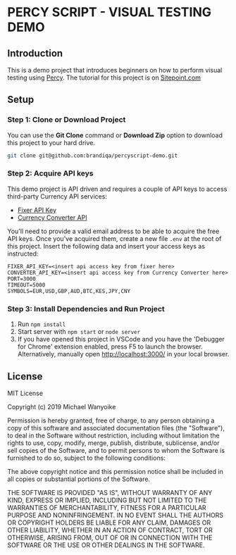 # PERCY SCRIPT - VISUAL TESTING DEMO

## Introduction

This is a demo project that introduces beginners on how to perform visual testing using [Percy](https://percy.io). The tutorial for this project is on [Sitepoint.com](https://www.sitepoint.com/blog/)

## Setup

### Step 1: Clone or Download Project

You can use the **Git Clone** command or **Download Zip** option to download this project to your hard drive.

```bash
git clone git@github.com:brandiqa/percyscript-demo.git
```

### Step 2: Acquire API keys

This demo project is API driven and requires a couple of API keys to access third-party Currency API services:

- [Fixer API Key]([account](https://fixer.io/signup/free))
- [Currency Converter API](https://free.currencyconverterapi.com/free-api-key)

You'll need to provide a valid email address to be able to acquire the free API keys. Once you've acquired them, create a new file `.env` at the root of this project. Insert the following data and insert your access keys as instructed:

```env
FIXER_API_KEY=<insert api access key from fixer here>
CONVERTER_API_KEY=<insert api access key from Currency Converter here>
PORT=3000
TIMEOUT=5000
SYMBOLS=EUR,USD,GBP,AUD,BTC,KES,JPY,CNY
```

### Step 3: Install Dependencies and Run Project

1. Run `npm install`
2. Start server with `npm start` or `node server`
3. If you have opened this project in VSCode and you have the 'Debugger for Chrome' extension enabled, press F5 to launch the browser. Alternatively, manually open [http://localhost:3000/](http://localhost:3000/) in your local browser.

## License

MIT License

Copyright (c) 2019 Michael Wanyoike

Permission is hereby granted, free of charge, to any person obtaining a copy
of this software and associated documentation files (the "Software"), to deal
in the Software without restriction, including without limitation the rights
to use, copy, modify, merge, publish, distribute, sublicense, and/or sell
copies of the Software, and to permit persons to whom the Software is
furnished to do so, subject to the following conditions:

The above copyright notice and this permission notice shall be included in all
copies or substantial portions of the Software.

THE SOFTWARE IS PROVIDED "AS IS", WITHOUT WARRANTY OF ANY KIND, EXPRESS OR
IMPLIED, INCLUDING BUT NOT LIMITED TO THE WARRANTIES OF MERCHANTABILITY,
FITNESS FOR A PARTICULAR PURPOSE AND NONINFRINGEMENT. IN NO EVENT SHALL THE
AUTHORS OR COPYRIGHT HOLDERS BE LIABLE FOR ANY CLAIM, DAMAGES OR OTHER
LIABILITY, WHETHER IN AN ACTION OF CONTRACT, TORT OR OTHERWISE, ARISING FROM,
OUT OF OR IN CONNECTION WITH THE SOFTWARE OR THE USE OR OTHER DEALINGS IN THE
SOFTWARE.
